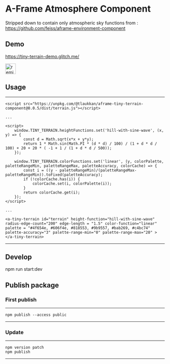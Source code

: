 # A-Frame Atmosphere Component

Stripped down to contain only atmospheric sky functions from : https://github.com/feiss/aframe-environment-component

## Demo

https://tiny-terrain-demo.glitch.me/


<!-- Remix Button -->
<a href="https://glitch.com/edit/#!/remix/tiny-terrain-demo">
  <img src="https://cdn.glitch.com/2bdfb3f8-05ef-4035-a06e-2043962a3a13%2Fremix%402x.png?1513093958726" alt="remix button" aria-label="remix" height="33">
</a>

## Usage

---
    <script src="https://unpkg.com/@tlaukkan/aframe-tiny-terrain-component@0.0.5/dist/terrain.js"></script>
    
    ...
    
    <script>
        window.TINY_TERRAIN.heightFunctions.set('hill-with-sine-wave', (x, y) => {
            const d = Math.sqrt(x*x + y*y);
            return 1 * Math.sin(Math.PI * (d * d) / 100) / (1 + d * d / 100) + 20 + 20 * ( -1 + 1 / (1 + d * d / 500));
        });
    
        window.TINY_TERRAIN.colorFunctions.set('linear', (y, colorPalette, paletteRangeMin, paletteRangeMax, paletteAccuracy, colorCache) => {
            const i = ((y - paletteRangeMin)/(paletteRangeMax-paletteRangeMin)).toFixed(paletteAccuracy);
            if (!colorCache.has(i)) {
                colorCache.set(i, colorPalette(i));
            }
            return colorCache.get(i);
        });
    </script>
    
    ...
    
    <a-tiny-terrain id="terrain" height-function="hill-with-sine-wave" radius-edge-count="200" edge-length = "1.5" color-function="linear" palette = "#4f654e, #606f4e, #818553, #9b9557, #bab269, #c4bc74" palette-accuracy="3" palette-range-min="0" palette-range-max="20" ></a-tiny-terrain>

---

## Develop

npm run start:dev

## Publish package

### First publish

---
    npm publish --access public
---

### Update

---
    npm version patch
    npm publish
---